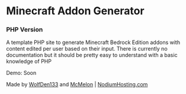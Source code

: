 # Minecraft Addon Generator
### PHP Version
A template PHP site to generate Minecraft Bedrock Edition addons with content edited per user based on their input. There is currently no documentation but it should be pretty easy to understand with a basic knowledge of PHP

Demo: Soon

Made by [WolfDen133](https://github.com/WolfDen133) and [McMelon](https://github.com/McMelonTV) | [NodiumHosting.com](https://nodiumhosting.com)
